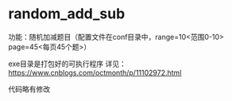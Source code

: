 # random_add_sub
功能：随机加减题目（配置文件在conf目录中，range=10<范围0-10>
page=45<每页45个题>）

exe目录是打包好的可执行程序
详见：
https://www.cnblogs.com/octmonth/p/11102972.html

代码略有修改
